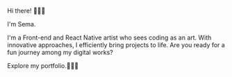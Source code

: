 Hi there! 🙋🏻‍♀️

I'm Sema.

I'm a Front-end and React Native artist who sees coding as an art. With innovative approaches, I efficiently bring projects to life. 
Are you ready for a fun journey among my digital works? 

Explore my portfolio.👩🏻‍💻
